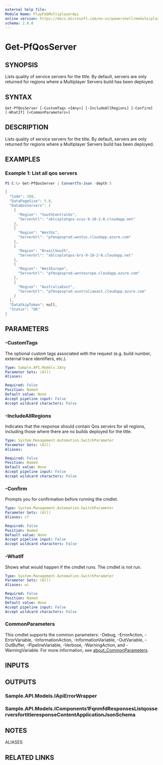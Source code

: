 ```yaml
---
external help file:
Module Name: PlayFabMultiplayerApi
online version: https://docs.microsoft.com/en-us/powershell/module/playfabmultiplayerapi/get-pfqosserver
schema: 2.0.0
---
```


# Get-PfQosServer

## SYNOPSIS
Lists quality of service servers for the title.
By default, servers are only returned for regions where a Multiplayer Servers build has been deployed.

## SYNTAX

```
Get-PfQosServer [-CustomTags <IAny>] [-IncludeAllRegions] [-Confirm] [-WhatIf] [<CommonParameters>]
```

## DESCRIPTION
Lists quality of service servers for the title.
By default, servers are only returned for regions where a Multiplayer Servers build has been deployed.

## EXAMPLES

### Example 1: List all qos servers
```powershell
PS C:\> Get-PfQosServer | ConvertTo-Json -depth 5

{
  "Code": 200,
  "DataPageSize": 5.0,
  "DataQosServers": [
    {
      "Region": "SouthCentralUs",
      "ServerUrl": "xblcxplatqos-scus-9-18-2-0.cloudapp.net"
    },
    {
      "Region": "WestUs",
      "ServerUrl": "pfmsqosprod.westus.cloudapp.azure.com"
    },
    {
      "Region": "BrazilSouth",
      "ServerUrl": "xblcxplatqos-brs-9-18-2-0.cloudapp.net"
    },
    {
      "Region": "WestEurope",
      "ServerUrl": "pfmsqosprod.westeurope.cloudapp.azure.com"
    },
    {
      "Region": "AustraliaEast",
      "ServerUrl": "pfmsqosprod.australiaeast.cloudapp.azure.com"
    }
  ],
  "DataSkipToken": null,
  "Status": "OK"
}
```



## PARAMETERS

### -CustomTags
The optional custom tags associated with the request (e.g.
build number, external trace identifiers, etc.).

```yaml
Type: Sample.API.Models.IAny
Parameter Sets: (All)
Aliases:

Required: False
Position: Named
Default value: None
Accept pipeline input: False
Accept wildcard characters: False
```

### -IncludeAllRegions
Indicates that the response should contain Qos servers for all regions, including those where there are no builds deployed for the title.

```yaml
Type: System.Management.Automation.SwitchParameter
Parameter Sets: (All)
Aliases:

Required: False
Position: Named
Default value: None
Accept pipeline input: False
Accept wildcard characters: False
```

### -Confirm
Prompts you for confirmation before running the cmdlet.

```yaml
Type: System.Management.Automation.SwitchParameter
Parameter Sets: (All)
Aliases: cf

Required: False
Position: Named
Default value: None
Accept pipeline input: False
Accept wildcard characters: False
```

### -WhatIf
Shows what would happen if the cmdlet runs.
The cmdlet is not run.

```yaml
Type: System.Management.Automation.SwitchParameter
Parameter Sets: (All)
Aliases: wi

Required: False
Position: Named
Default value: None
Accept pipeline input: False
Accept wildcard characters: False
```

### CommonParameters
This cmdlet supports the common parameters: -Debug, -ErrorAction, -ErrorVariable, -InformationAction, -InformationVariable, -OutVariable, -OutBuffer, -PipelineVariable, -Verbose, -WarningAction, and -WarningVariable. For more information, see [about_CommonParameters](http://go.microsoft.com/fwlink/?LinkID=113216).

## INPUTS

## OUTPUTS

### Sample.API.Models.IApiErrorWrapper

### Sample.API.Models.IComponents1FqnmfdResponsesListqosserversfortitleresponseContentApplicationJsonSchema

## NOTES

ALIASES

## RELATED LINKS

